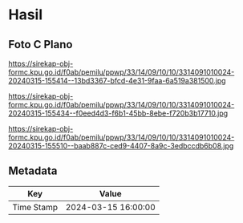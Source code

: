 # Hasil

## Foto C Plano

https://sirekap-obj-formc.kpu.go.id/f0ab/pemilu/ppwp/33/14/09/10/10/3314091010024-20240315-155414--13bd3367-bfcd-4e31-9faa-6a519a381500.jpg

https://sirekap-obj-formc.kpu.go.id/f0ab/pemilu/ppwp/33/14/09/10/10/3314091010024-20240315-155434--f0eed4d3-f6b1-45bb-8ebe-f720b3b17710.jpg

https://sirekap-obj-formc.kpu.go.id/f0ab/pemilu/ppwp/33/14/09/10/10/3314091010024-20240315-155510--baab887c-ced9-4407-8a9c-3edbccdb6b08.jpg


## Metadata

| Key        | Value               |
| ---------- | ------------------- |
| Time Stamp | 2024-03-15 16:00:00 |



